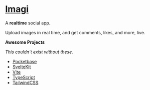 # [Imagi](https://imagi.xylight.us)

A **realtime** social app.

Upload images in real time, and get comments, likes, and more, live.

**Awesome Projects**

*This couldn't exist without these.*

- [Pocketbase](https://github.com/pocketbase/pocketbase)
- [SvelteKit](https://kit.svelte.dev)
- [Vite](https://vitejs.dev)
- [TypeScript](https://typescriptlang.org)
- [TailwindCSS](https://tailwindcss.com)
